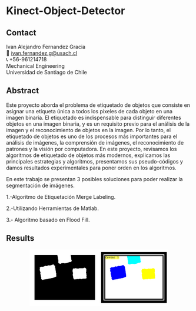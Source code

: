 # Kinect-Object-Detector

<!-- CONTACT -->
<a name="conta"></a>
## Contact
Ivan Alejandro Fernandez Gracia  
:email: ivan.fernandez.g@usach.cl  
:telephone_receiver: +56-961214718  
Mechanical Engineering  
Universidad de Santiago de Chile

<!-- Resumen -->
<a name="abstra"></a>
## Abstract
Este proyecto aborda el problema de etiquetado de objetos que consiste en asignar una etiqueta única a todos los píxeles de cada objeto en una imagen binaria. El etiquetado es indispensable para distinguir diferentes objetos en una imagen binaria, y es un requisito previo para el análisis de la imagen y el reconocimiento de objetos en la imagen. Por lo tanto, el etiquetado de objetos es uno de los procesos más importantes para el análisis de imágenes, la comprensión de imágenes, el reconocimiento de patrones y la visión por computadora. En este proyecto, revisamos los algoritmos de etiquetado de objetos más modernos, explicamos las principales estrategias y algoritmos, presentamos sus pseudo-códigos y damos resultados experimentales para poner orden en los algoritmos.

En este trabajo se presentan 3 posibles soluciones para poder realizar la segmentación de imágenes.

1.-Algoritmo de Etiquetación Merge Labeling.

2.-Utilizando Herramientas de Matlab.

3.- Algoritmo basado en Flood Fill.

<!-- Model Robot delta & Parameter -->
## Results
<p align="center">
  <img align="center" width="75%"  src="https://github.com/IvanFernandezGracia/Kinect-Object-Detector/blob/main/Readme%20files/imageeo.png">
</p>
